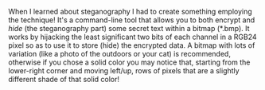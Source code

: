 When I learned about steganography I had to create something employing the technique!  It's a command-line tool that allows you to both encrypt and *hide* (the steganography part) some secret text within a bitmap (\*.bmp).  It works by hijacking the least significant two bits of each channel in a RGB24 pixel so as to use it to store (hide) the encrypted data.  A bitmap with lots of variation (like a photo of the outdoors or your cat) is recommended, otherwise if you chose a solid color you may notice that, starting from the lower-right corner and moving left/up, rows of pixels that are a slightly different shade of that solid color!  